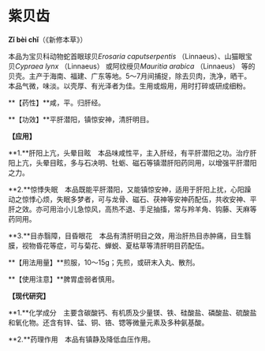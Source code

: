 # 紫贝齿

**Zǐ bèi chǐ**（《新修本草》）

本品为宝贝科动物蛇首眼球贝*Erosaria caputserpentis* （Linnaeus）、山猫眼宝贝*Cypraea lynx* （Linnaeus） 或阿纹绶贝*Mauritia arabica* （Linnaeus） 等的贝壳。主产于海南、福建、广东等地。5～7月间捕捉，除去贝肉，洗净，晒干。本品气微，味淡。以壳厚、有光泽者为佳。生用或煅用，用时打碎或研成细粉。

**【药性】**咸，平。归肝经。

**【功效】**平肝潜阳，镇惊安神，清肝明目。

**【应用】**

**1.**肝阳上亢，头晕目眩　本品味咸性平，主入肝经，有平肝潜阳之功。治疗肝阳上亢，头晕目眩，多与石决明、牡蛎、磁石等镇潜肝阳药同用，以增强平肝潜阳之力。

**2.**惊悸失眠　本品既能平肝潜阳，又能镇惊安神，适用于肝阳上扰，心阳躁动之惊悸心烦，失眠多梦者，可与龙骨、磁石、茯神等安神药配伍，共收安神、平肝之效。亦可用治小儿急惊风，高热不退、手足抽搐，常与羚羊角、钩藤、天麻等药同用。

**3.**目赤翳障，目昏眼花　本品有清肝明目之效，用治肝热目赤肿痛，目生翳膜，视物昏花等症，可与菊花、蝉蜕、夏枯草等清肝明目药配伍。

**【用法用量】**煎服，10～15g；先煎，或研末入丸、散剂。

**【使用注意】**脾胃虚弱者慎用。

**【现代研究】**

**1.**化学成分　主要含碳酸钙、有机质及少量镁、铁、硅酸盐、磷酸盐、硫酸盐和氧化物。还含有锌、锰、铜、铬、锶等微量元素及多种氨基酸。

**2.**药理作用　本品有镇静及降低血压作用。